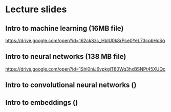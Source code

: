 # Lecture slides

## Intro to machine learning (16MB file)
https://drive.google.com/open?id=162ckSzc_HbIU0k8rPce0YeL73cpbHcSq

## Intro to neural networks (138 MB file)
https://drive.google.com/open?id=1ShI0niJ6vpkglT80Wq3hxBSNPt45XUQc

## Intro to convolutional neural networks ()

## Intro to embeddings ()

